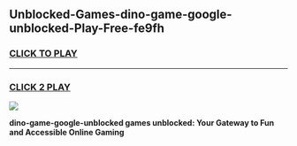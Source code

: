 
## Unblocked-Games-dino-game-google-unblocked-Play-Free-fe9fh
<h3>
<a href="https://premium76.site?title=dino-game-google-unblocked&ref=18A1">CLICK TO PLAY</a></h3>
<hr>

<h3>
<a href="https://premium76.site?title=dino-game-google-unblocked&ref=18A1">CLICK 2 PLAY</a>
  
</h3>

<a href="https://premium76.site?title=dino-game-google-unblocked&ref=18A1"><img src="https://clearcache.store/games.png"></a>


**dino-game-google-unblocked games unblocked: Your Gateway to Fun and Accessible Online Gaming**
